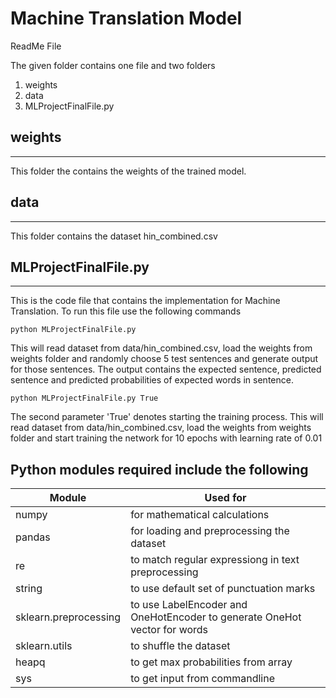 # Machine Translation Model

ReadMe File

The given folder contains one file and two folders
1. weights
2. data
3. MLProjectFinalFile.py


## weights
-------------------
This folder the contains the weights of the trained model.

## data
-----------------------
This folder contains the dataset hin_combined.csv


## MLProjectFinalFile.py
-------------------------
This is the code file that contains the implementation for Machine Translation.
To run this file use the following commands

	python MLProjectFinalFile.py

This will read dataset from data/hin_combined.csv, load the weights from weights folder
and randomly choose 5 test sentences and generate output for those sentences.
The output contains the expected sentence, predicted sentence and predicted probabilities
of expected words in sentence.

 	python MLProjectFinalFile.py True

The second parameter 'True' denotes starting the training process.
This will read dataset from data/hin_combined.csv, load the weights from weights folder
and start training the network for 10 epochs with learning rate of 0.01


## Python modules required include the following

|Module |              Used for |
|------               |--------------|
|numpy                | for mathematical calculations|
|pandas               | for loading and preprocessing the dataset|
|re                    | to match regular expressiong in text preprocessing|
|string                | to use default set of punctuation marks|
|sklearn.preprocessing | to use LabelEncoder and OneHotEncoder to generate OneHot vector for words|
|sklearn.utils         | to shuffle the dataset|
|heapq                 | to get max probabilities from array|
|sys                   | to get input from commandline|
